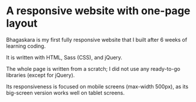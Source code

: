 # A responsive website with one-page layout


Bhagaskara is my first fully responsive website that I built after 6 weeks of learning coding.

It is written with HTML, Sass (CSS), and jQuery.

The whole page is written from a scratch; I did not use any ready-to-go libraries (except for jQuery).

Its responsiveness is focused on mobile screens (max-width 500px), as its big-screen version works well on tablet screens.

